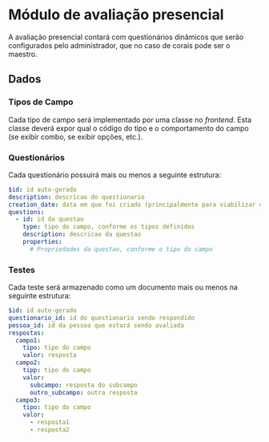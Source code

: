 Módulo de avaliação presencial 
==============================================

A avaliação presencial contará com questionários dinâmicos que serão configurados pelo administrador, que no caso de corais pode ser o maestro.

## Dados

### Tipos de Campo
Cada tipo de campo será implementado por uma classe no _frontend_.
Esta classe deverá expor qual o código do tipo e o comportamento do campo (se exibir combo, se exibir opções, etc.). 

### Questionários
Cada questionário possuirá mais ou menos a seguinte estrutura:
```yaml
$id: id auto-gerado
description: descricao do questionario
creation_date: data em que foi criado (principalmente para viabilizar ordenação e filtro)
questions:
  - id: id da questao
    type: tipo do campo, conforme os tipos definidos
    description: descricao da questao
    properties:
      # Propriedades da questao, conforme o tipo do campo
``` 

### Testes
Cada teste será armazenado como um documento mais ou menos na seguinte estrutura:
```yaml
$id: id auto-gerado
questionario_id: id do questionario sendo respondido
pessoa_id: id da pessoa que estará sendo avaliada
respostas:
  campo1:
    tipo: tipo do campo
    valor: resposta
  campo2:
    tipp: tipo do campo
    valor:
      subcampo: resposta do subcampo
      outro_subcampo: outra resposta
  campo3:
    tipo: tipo do campo
    valor:
      - resposta1
      - resposta2
```